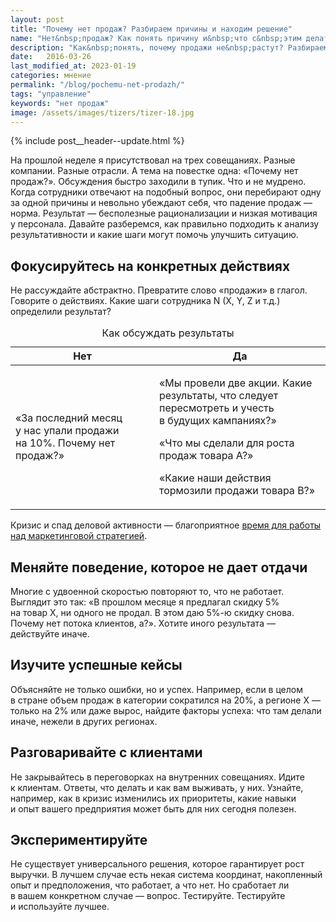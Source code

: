 ```yaml
---
layout: post
title: "Почему нет продаж? Разбираем причины и находим решение"
name: "Нет&nbsp;продаж? Как понять причину и&nbsp;что с&nbsp;этим делать"
description: "Как&nbsp;понять, почему продажи не&nbsp;растут? Разбираем методику анализа, выявления проблем и&nbsp;шаги, которые помогут улучшить результативность бизнеса."
date:   2016-03-26
last_modified_at: 2023-01-19
categories: мнение
permalink: "/blog/pochemu-net-prodazh/"
tags: "управление"
keywords: "нет продаж"
image: /assets/images/tizers/tizer-18.jpg
---
```

 

{% include post__header--update.html %}
<p>На&nbsp;прошлой неделе я&nbsp;присутствовал на&nbsp;трех совещаниях. Разные компании. Разные отрасли. А&nbsp;тема на&nbsp;повестке одна: «Почему нет продаж?». Обсуждения быстро заходили в&nbsp;тупик. Что и&nbsp;не&nbsp;мудрено. Когда сотрудники отвечают на&nbsp;подобный вопрос, они перебирают одну за&nbsp;одной причины и&nbsp;невольно убеждают себя, что падение продаж&nbsp;— норма. Результат&nbsp;— бесполезные рационализации и&nbsp;низкая мотивация у&nbsp;персонала. Давайте разберемся, как правильно подходить к&nbsp;анализу результативности и&nbsp;какие шаги могут помочь улучшить ситуацию. </p>



<section class="row-gap--m">
<h2 class="section__title h1 bold">Фокусируйтесь на конкретных действиях </h2>
<div class="with-side row-gap--m">
<p>Не&nbsp;рассуждайте абстрактно. Превратите слово «продажи» в&nbsp;глагол. Говорите о&nbsp;действиях. Какие шаги сотрудника N (X, Y, Z&nbsp;и&nbsp;т.д.) определили результат? </p>


<table>
  <caption>Как обсуждать результаты</caption>
  <thead>
    <tr>
      <th>Нет</th>
      <th>Да</th>
    </tr>
  </thead>
  <tbody>
	<tr>
		<td>
			<p>	«За&nbsp;последний месяц у&nbsp;нас упали продажи на&nbsp;10%. Почему нет продаж?» 	</p>			
		</td>
		<td>		
				<p>«Мы&nbsp;провели две акции. Какие результаты, что следует пересмотреть и&nbsp;учесть в&nbsp;будущих кампаниях?»</p>
				<p>«Что мы&nbsp;сделали для роста продаж товара А?»</p>
				<p>«Какие наши действия тормозили продажи товара B?»</p>			
		</td>
	</tr>
</tbody>
</table>

<div class="side">
<p>Кризис и&nbsp;спад деловой активности&nbsp;— благоприятное <a class="link" href="/blog/vremya-dlya-strategii/">время для работы над маркетинговой стратегией</a>.</p>
</div>
</div>
</section>


<section class="row-gap--m">
<h2 class="section__title h1 bold ">Меняйте поведение, которое не&nbsp;дает отдачи</h2>
<p>Многие с&nbsp;удвоенной скоростью повторяют&nbsp;то, что не&nbsp;работает. Выглядит это так: «В&nbsp;прошлом месяце я&nbsp;предлагал скидку&nbsp;5% на&nbsp;товар&nbsp;Х, ни&nbsp;одного не&nbsp;продал. В&nbsp;этом даю 5%-ю скидку снова. Почему нет потока клиентов, а?». Хотите иного результата&nbsp;— действуйте иначе. </p>
</section>


<section class="row-gap--m">
<h2 class="section__title h1 bold">Изучите успешные кейсы</h2>
<p>Объясняйте не&nbsp;только ошибки, но&nbsp;и&nbsp;успех. Например, если в&nbsp;целом в&nbsp;стране объем продаж в&nbsp;категории сократился на&nbsp;20%, а&nbsp;регионе Х&nbsp;— только на&nbsp;2% или даже вырос, найдите факторы успеха: что там делали иначе, нежели в&nbsp;других регионах.</p>
</section>


<section class="row-gap--m">
<h2 class="section__title h1 bold">Разговаривайте с&nbsp;клиентами </h2>
<p>Не&nbsp;закрывайтесь в&nbsp;переговорках на&nbsp;внутренних совещаниях. Идите к&nbsp;клиентам. Ответы, что делать и&nbsp;как вам выживать, у&nbsp;них. Узнайте, например, как в&nbsp;кризис изменились их&nbsp;приоритеты, какие навыки и&nbsp;опыт вашего предприятия может быть для них сегодня полезен. </p>
</section>


<section class="row-gap--m">
<h2 class="section__title h1 bold">Экспериментируйте</h2>
<p>Не существует универсального решения, которое гарантирует рост выручки. В&nbsp;лучшем случае есть некая система координат, накопленный опыт и&nbsp;предположения, что работает, а&nbsp;что нет. Но&nbsp;сработает&nbsp;ли в&nbsp;вашем конкретном случае&nbsp;— вопрос. Тестируйте. Тестируйте и&nbsp;используйте лучшее. </p>
